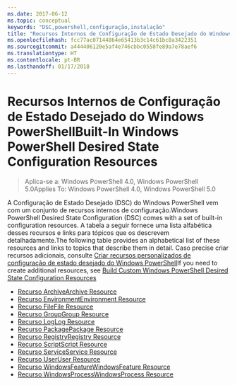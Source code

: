 ```yaml
---
ms.date: 2017-06-12
ms.topic: conceptual
keywords: "DSC,powershell,configuração,instalação"
title: "Recursos Internos de Configuração de Estado Desejado do Windows PowerShell"
ms.openlocfilehash: fcc77ac07144864e65413b3c14c61bc8a3422351
ms.sourcegitcommit: a444406120e5af4e746cbbc0558fe89a7e78aef6
ms.translationtype: HT
ms.contentlocale: pt-BR
ms.lasthandoff: 01/17/2018
---
```

# <a name="built-in-windows-powershell-desired-state-configuration-resources"></a><span data-ttu-id="a581d-103">Recursos Internos de Configuração de Estado Desejado do Windows PowerShell</span><span class="sxs-lookup"><span data-stu-id="a581d-103">Built-In Windows PowerShell Desired State Configuration Resources</span></span>

> <span data-ttu-id="a581d-104">Aplica-se a: Windows PowerShell 4.0, Windows PowerShell 5.0</span><span class="sxs-lookup"><span data-stu-id="a581d-104">Applies To: Windows PowerShell 4.0, Windows PowerShell 5.0</span></span>

<span data-ttu-id="a581d-105">A Configuração de Estado Desejado (DSC) do Windows PowerShell vem com um conjunto de recursos internos de configuração.</span><span class="sxs-lookup"><span data-stu-id="a581d-105">Windows PowerShell Desired State Configuration (DSC) comes with a set of built-in configuration resources.</span></span> <span data-ttu-id="a581d-106">A tabela a seguir fornece uma lista alfabética desses recursos e links para tópicos que os descrevem detalhadamente.</span><span class="sxs-lookup"><span data-stu-id="a581d-106">The following table provides an alphabetical list of these resources and links to topics that describe them in detail.</span></span> <span data-ttu-id="a581d-107">Caso precise criar recursos adicionais, consulte [Criar recursos personalizados de configuração de estado desejado do Windows PowerShell](authoringResource.md)</span><span class="sxs-lookup"><span data-stu-id="a581d-107">If you need to create additional resources, see [Build Custom Windows PowerShell Desired State Configuration Resources](authoringResource.md)</span></span>

* [<span data-ttu-id="a581d-108">Recurso Archive</span><span class="sxs-lookup"><span data-stu-id="a581d-108">Archive Resource</span></span>](archiveResource.md)
* [<span data-ttu-id="a581d-109">Recurso Environment</span><span class="sxs-lookup"><span data-stu-id="a581d-109">Environment Resource</span></span>](environmentResource.md)
* [<span data-ttu-id="a581d-110">Recurso File</span><span class="sxs-lookup"><span data-stu-id="a581d-110">File Resource</span></span>](fileResource.md)
* [<span data-ttu-id="a581d-111">Recurso Group</span><span class="sxs-lookup"><span data-stu-id="a581d-111">Group Resource</span></span>](groupResource.md)
* [<span data-ttu-id="a581d-112">Recurso Log</span><span class="sxs-lookup"><span data-stu-id="a581d-112">Log Resource</span></span>](logResource.md)
* [<span data-ttu-id="a581d-113">Recurso Package</span><span class="sxs-lookup"><span data-stu-id="a581d-113">Package Resource</span></span>](packageResource.md)
* [<span data-ttu-id="a581d-114">Recurso Registry</span><span class="sxs-lookup"><span data-stu-id="a581d-114">Registry Resource</span></span>](registryResource.md)
* [<span data-ttu-id="a581d-115">Recurso Script</span><span class="sxs-lookup"><span data-stu-id="a581d-115">Script Resource</span></span>](scriptResource.md)
* [<span data-ttu-id="a581d-116">Recurso Service</span><span class="sxs-lookup"><span data-stu-id="a581d-116">Service Resource</span></span>](serviceResource.md)
* [<span data-ttu-id="a581d-117">Recurso User</span><span class="sxs-lookup"><span data-stu-id="a581d-117">User Resource</span></span>](userResource.md)
* [<span data-ttu-id="a581d-118">Recurso WindowsFeature</span><span class="sxs-lookup"><span data-stu-id="a581d-118">WindowsFeature Resource</span></span>](windowsfeatureResource.md)
* [<span data-ttu-id="a581d-119">Recurso WindowsProcess</span><span class="sxs-lookup"><span data-stu-id="a581d-119">WindowsProcess Resource</span></span>](windowsProcessResource.md)

